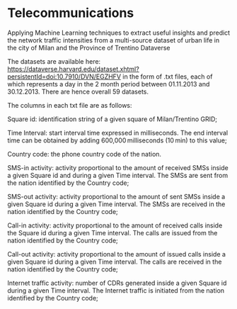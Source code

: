 # Telecommunications
Applying Machine Learning techniques to extract useful insights and predict the network traffic intensities from a multi-source dataset of urban life in the city of Milan and the Province of Trentino Dataverse

The datasets are available here: https://dataverse.harvard.edu/dataset.xhtml?persistentId=doi:10.7910/DVN/EGZHFV in the form of .txt files, each of which represents a day in the 2 month period between 01.11.2013 and 30.12.2013. There are hence overall 59 datasets.

The columns in each txt file are as follows: 

Square id: identification string of a given square of Milan/Trentino GRID;

Time Interval: start interval time expressed in milliseconds. The end interval time can be obtained by adding 600,000 milliseconds (10 min) to this value;

Country code: the phone country code of the nation.

SMS-in activity: activity proportional to the amount of received SMSs inside a given Square id and during a given Time interval. The SMSs are sent from the nation identified by the Country code;

SMS-out activity: activity proportional to the amount of sent SMSs inside a given Square id during a given Time interval. The SMSs are received in the nation identified by the Country code;

Call-in activity: activity proportional to the amount of received calls inside the Square id during a given Time interval. The calls are issued from the nation identified by the Country code;

Call-out activity: activity proportional to the amount of issued calls inside a given Square id during a given Time interval. The calls are received in the nation identified by the Country code;

Internet traffic activity: number of CDRs generated inside a given Square id during a given Time interval. The Internet traffic is initiated from the nation identified by the Country code;


